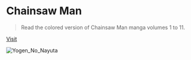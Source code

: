 # Chainsaw Man

> Read the colored version of Chainsaw Man manga volumes 1 to 11.

[Visit](https://wayexit995.github.io/CSM/Manga/Index.html)



![Yogen_No_Nayuta](https://scontent.fgau1-1.fna.fbcdn.net/v/t39.30808-6/370852667_122098044134026433_3259430490755712967_n.jpg?stp=dst-jpg_s720x720&_nc_cat=100&ccb=1-7&_nc_sid=730e14&_nc_ohc=xsqW2RpXCXwAX-dDzVO&_nc_ht=scontent.fgau1-1.fna&oh=00_AfBGzuEvt-acfV2UrP5IdiRSP8hFDoHX9y1ygS4nf-kGEg&oe=64F30A0F)
